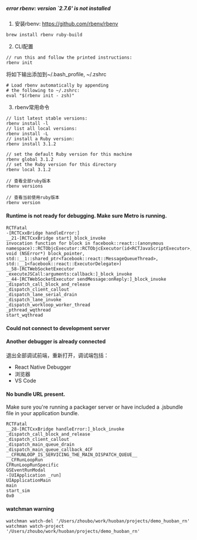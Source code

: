 
##### error rbenv: version `2.7.6' is not installed 

1. 安装rbenv: https://github.com/rbenv/rbenv
```Shell
brew install rbenv ruby-build
```
2. CLI配置
```Shell
// run this and follow the printed instructions:
rbenv init
```
将如下输出添加到~/.bash_profile, ~/.zshrc
```Shell
# Load rbenv automatically by appending
# the following to ~/.zshrc:
eval "$(rbenv init - zsh)"
```
3. rbenv常用命令
```Shell
// list latest stable versions:
rbenv install -l
// list all local versions:
rbenv install -L
// install a Ruby version:
rbenv install 3.1.2

// set the default Ruby version for this machine
rbenv global 3.1.2
// set the Ruby version for this directory
rbenv local 3.1.2   

// 查看全部ruby版本
rbenv versions

// 查看当前使用ruby版本
rbenv version
```


#### Runtime is not ready for debugging. Make sure Metro is running.

```
RCTFatal
-[RCTCxxBridge handleError:]
__21-[RCTCxxBridge start]_block_invoke
invocation function for block in facebook::react::(anonymous namespace)::RCTObjcExecutor::RCTObjcExecutor(id<RCTJavaScriptExecutor>, void (NSError*) block_pointer, std::__1::shared_ptr<facebook::react::MessageQueueThread>, std::__1<facebook::react::ExecutorDelegate>)
__58-[RCTWebSocketExecutor _executeJSCall:arguments:callback:]_block_invoke
__44-[RCTWebSocketExecutor sendMessage:onReply:]_block_invoke
_dispatch_call_block_and_release
_dispatch_client_callout
_dispatch_lane_serial_drain
_dispatch_lane_invoke
_dispatch_workloop_worker_thread
_pthread_wqthread
start_wqthread
```

#### Could not connect to development server
#### Another debugger is already connected

退出全部调试前端，重新打开，调试端包括：
- React Native Debugger
- 浏览器
- VS Code

#### No bundle URL present.

Make sure you're running a packager server or have included a .jsbundle file in your application bundle.

```
RCTFatal
__28-[RCTCxxBridge handleError:]_block_invoke
_dispatch_call_block_and_release
_dispatch_client_callout
_dispatch_main_queue_drain
_dispatch_main_queue_callback_4CF
__CFRUNLOOP_IS_SERVICING_THE_MAIN_DISPATCH_QUEUE__
__CFRunLoopRun
CFRunLoopRunSpecific
GSEventRunModal
-[UIApplication _run]
UIApplicationMain
main
start_sim
0x0
```


#### watchman warning

```Shell
watchman watch-del '/Users/zhoubo/work/huoban/projects/demo_huoban_rn'
watchman watch-project '/Users/zhoubo/work/huoban/projects/demo_huoban_rn'
```
